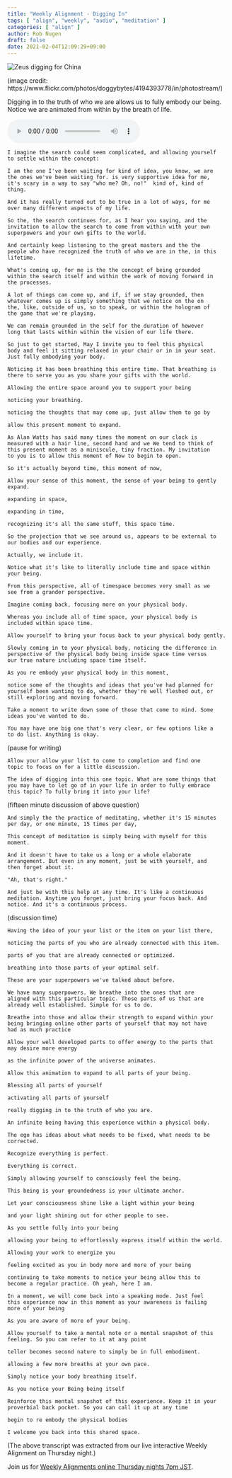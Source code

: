 ```yaml
---
title: "Weekly Alignment - Digging In"
tags: [ "align", "weekly", "audio", "meditation" ]
categories: [ "align" ]
author: Rob Nugen
draft: false
date: 2021-02-04T12:09:29+09:00
---
```


<img
src="//b.robnugen.com/blog/2021/zeus_digging_for_china.jpg"
alt="Zeus digging for China"
class="title" />

<div class="note">(image credit: https://www.flickr.com/photos/doggybytes/4194393778/in/photostream/)</div>

Digging in to the truth of who we are allows us to fully embody our
being.  Notice we are animated from within by the breath of life.

<audio controls>
  <source src="//b.robnugen.com/rob/presentations/weekly-alignments/2021/2021-feb-04-weekly-alignment-digging-in.ogg" type="audio/ogg">
  <source src="//b.robnugen.com/rob/presentations/weekly-alignments/2021/2021-feb-04-weekly-alignment-digging-in.mp3" type="audio/mpeg">
  Your browser does not support this audio content.
</audio>

    I imagine the search could seem complicated, and allowing yourself
    to settle within the concept:
    
    I am the one I've been waiting for kind of idea, you know, we are
    the ones we've been waiting for. is very supportive idea for me,
    it's scary in a way to say "who me? Oh, no!"  kind of, kind of
    thing.
    
    And it has really turned out to be true in a lot of ways, for me
    over many different aspects of my life.
    
    So the, the search continues for, as I hear you saying, and the
    invitation to allow the search to come from within with your own
    superpowers and your own gifts to the world.
    
    And certainly keep listening to the great masters and the the
    people who have recognized the truth of who we are in the, in this
    lifetime.
    
    What's coming up, for me is the the concept of being grounded
    within the search itself and within the work of moving forward in
    the processes.
    
    A lot of things can come up, and if, if we stay grounded, then
    whatever comes up is simply something that we notice on the on
    the, like, outside of us, so to speak, or within the hologram of
    the game that we're playing.
    
    We can remain grounded in the self for the duration of however
    long that lasts within within the vision of our life there.
    
    So just to get started, May I invite you to feel this physical
    body and feel it sitting relaxed in your chair or in in your seat.
    Just fully embodying your body.
    
    Noticing it has been breathing this entire time. That breathing is
    there to serve you as you share your gifts with the world.
    
    Allowing the entire space around you to support your being
    
    noticing your breathing.
    
    noticing the thoughts that may come up, just allow them to go by
    
    allow this present moment to expand.
    
    As Alan Watts has said many times the moment on our clock is
    measured with a hair line, second hand and we We tend to think of
    this present moment as a miniscule, tiny fraction. My invitation
    to you is to allow this moment of Now to begin to open.
    
    So it's actually beyond time, this moment of now,
    
    Allow your sense of this moment, the sense of your being to gently
    expand.
    
    expanding in space,
    
    expanding in time,
    
    recognizing it's all the same stuff, this space time.
    
    So the projection that we see around us, appears to be external to
    our bodies and our experience.
    
    Actually, we include it.
    
    Notice what it's like to literally include time and space within
    your being.
    
    From this perspective, all of timespace becomes very small as we
    see from a grander perspective.
    
    Imagine coming back, focusing more on your physical body.
    
    Whereas you include all of time space, your physical body is
    included within space time.
    
    Allow yourself to bring your focus back to your physical body gently.
    
    Slowly coming in to your physical body, noticing the difference in
    perspective of the physical body being inside space time versus
    our true nature including space time itself.
    
    As you re embody your physical body in this moment,
    
    notice some of the thoughts and ideas that you've had planned for
    yourself been wanting to do, whether they're well fleshed out, or
    still exploring and moving forward.
    
    Take a moment to write down some of those that come to mind. Some
    ideas you've wanted to do.
    
    You may have one big one that's very clear, or few options like a
    to do list. Anything is okay.
    
(pause for writing)
    
    Allow your allow your list to come to completion and find one
    topic to focus on for a little discussion.
    
    The idea of digging into this one topic. What are some things that
    you may have to let go of in your life in order to fully embrace
    this topic? To fully bring it into your life?
    
(fifteen minute discussion of above question)
    
    And simply the the practice of meditating, whether it's 15 minutes
    per day, or one minute, 15 times per day,
    
    This concept of meditation is simply being with myself for this
    moment.
    
    And it doesn't have to take us a long or a whole elaborate
    arrangement. But even in any moment, just be with yourself, and
    then forget about it.
    
    "Ah, that's right."
    
    And just be with this help at any time. It's like a continuous
    meditation. Anytime you forget, just bring your focus back. And
    notice. And it's a continuous process.
    
(discussion time)
    
    Having the idea of your your list or the item on your list there,
    
    noticing the parts of you who are already connected with this item.
    
    parts of you that are already connected or optimized.
    
    breathing into those parts of your optimal self.
    
    These are your superpowers we've talked about before.
    
    We have many superpowers. We breathe into the ones that are
    aligned with this particular topic. Those parts of us that are
    already well established. Simple for us to do.
    
    Breathe into those and allow their strength to expand within your
    being bringing online other parts of yourself that may not have
    had as much practice
    
    Allow your well developed parts to offer energy to the parts that
    may desire more energy
    
    as the infinite power of the universe animates.
    
    Allow this animation to expand to all parts of your being.
    
    Blessing all parts of yourself
    
    activating all parts of yourself
    
    really digging in to the truth of who you are.
    
    An infinite being having this experience within a physical body.
    
    The ego has ideas about what needs to be fixed, what needs to be
    corrected.
    
    Recognize everything is perfect.
    
    Everything is correct.
    
    Simply allowing yourself to consciously feel the being.
    
    This being is your groundedness is your ultimate anchor.
    
    Let your consciousness shine like a light within your being
    
    and your light shining out for other people to see.
    
    As you settle fully into your being
    
    allowing your being to effortlessly express itself within the world.
    
    Allowing your work to energize you
    
    feeling excited as you in body more and more of your being
    
    continuing to take moments to notice your being allow this to
    become a regular practice. Oh yeah, here I am.
    
    In a moment, we will come back into a speaking mode. Just feel
    this experience now in this moment as your awareness is failing
    more of your being
    
    As you are aware of more of your being.
    
    Allow yourself to take a mental note or a mental snapshot of this
    feeling. So you can refer to it at any point
    
    teller becomes second nature to simply be in full embodiment.
    
    allowing a few more breaths at your own pace.
    
    Simply notice your body breathing itself.
    
    As you notice your Being being itself
    
    Reinforce this mental snapshot of this experience. Keep it in your
    proverbial back pocket. So you can call it up at any time
    
    begin to re embody the physical bodies
    
    I welcome you back into this shared space.

(The above transcript was extracted from our live interactive Weekly Alignment on Thursday night.)

Join us for [Weekly Alignments online Thursday nights 7pm JST](/weekly-alignments/).
